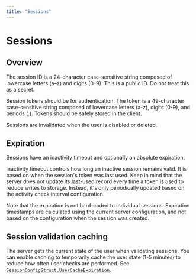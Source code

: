```yaml
---
title: "Sessions"
---
```


# Sessions

## Overview

The session ID is a 24-character case-sensitive string composed of lowercase letters (a–z) and digits (0–9). This is a public ID. Do not treat this as a secret.

Session tokens should be for authentication. The token is a 49-character case-sensitive string composed of lowercase letters (a-z), digits (0-9), and periods (.). Tokens should be safely stored in the client.

Sessions are invalidated when the user is disabled or deleted.

## Expiration

Sessions have an inactivity timeout and optionally an absolute expiration.

Inactivity timeout controls how long an inactive session remains valid. It is based on when the session's token was last used. Keep in mind that the server does not update its last-used record every time a token is used to reduce writes to storage. Instead, it's only periodically updated based on the activity check interval configuration.

Note that the expiration is not hard-coded to individual sessions. Expiration timestamps are calculated using the current server configuration, and not based on the configuration when the session was created.

## Session validation caching

The server gets the current state of the user when validating sessions. You can enable caching to temporarily cache the user state (1-5 minutes) to reduce how often user checks are performed. See [`SessionConfigStruct.UserCacheExpiration`](https://pkg.go.dev/github.com/faroedev/faroe#SessionConfigStruct.UserCacheExpiration).
